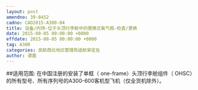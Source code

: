 ```yaml
---
layout: post
amendno: 39-8452
cadno: CAD2015-A300-04
title: 设备/内饰-位于头顶行李舱中的便携式氧气瓶-检查/更换
date: 2015-08-05 00:00:00 +0800
effdate: 2015-08-05 00:00:00 +0800
tag: A300
categories: 民航西北地区管理局适航审定处
author: 谭震
---
```


##适用范围:
在中国注册的安装了单框（ one-frame）头顶行李舱组件（ OHSC）的所有型号、所有序列号的A300-600客机型飞机（仅全货机除外）。

